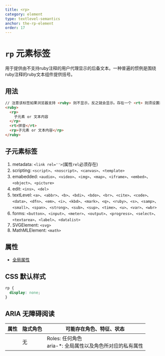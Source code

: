```yaml
---
title: <rp>
category: element
type: textlevel-semantics
anchor: the-rp-element
order: 17
---
```


# `rp` 元素标签

用于提供由不支持ruby注释的用户代理显示的后备文本。一种普遍的惯例是围绕ruby注释的ruby文本组件提供括号。

## 用法

```html
// 注意该标签如果浏览器支持 <ruby> 则不显示，反之就会显示。存在一个 <rt> 则须设置两个 <rp> 位于前后。
<ruby>
  <rp>
    子元素 or 文本内容
  </rp>
  <rt>拼音</rt>
  <rp>子元素 or 文本内容</rp>
</ruby>
```

## 子元素标签

1. metadata: `<link rel=''>`(属性`rel`必须存在)
1. scripting: `<script>`、`<noscript>`、`<canvas>`、`<template>`
1. emabedded: `<audio>`、`<video>`、`<img>`、`<map>`、`<iframe>`、`<embed>`、`<object>`、`<picture>`
1. edit: `<ins>`、`<del>`
1. textLevel: `<a>`、`<abbr>`、`<b>`、`<bdi>`、`<bdo>`、`<br>`、`<cite>`、`<code>`、`<data>`、`<dfn>`、`<em>`、`<i>`、`<kbd>`、`<mark>`、`<q>`、`<ruby>`、`<s>`、`<samp>`、`<small>`、`<span>`、`<strong>`、`<sub>`、`<sup>`、`<time>`、`<u>`、`<var>`、`<wbr>`
1. forms: `<button>`、`<input>`、`<meter>`、`<output>`、`<progress>`、`<select>`、`<textarea>`、`<label>`、`<datalist>`
1. SVGElement: `<svg>`
1. MathMLElement: `<math>`

## 属性

* [全局属性](/front-end/HTML/attribute#anchor-全局属性)

## CSS 默认样式

```css
rp {
  display: none;
}
```

## ARIA 无障碍阅读

| 属性 | 隐式角色 | 可能存在角色、特征、状态 |
| ---- | ---- | ---- |
| | 无 | Roles: 任何角色 <br> aria-*: 全局属性以及角色所对应的私有属性 |
